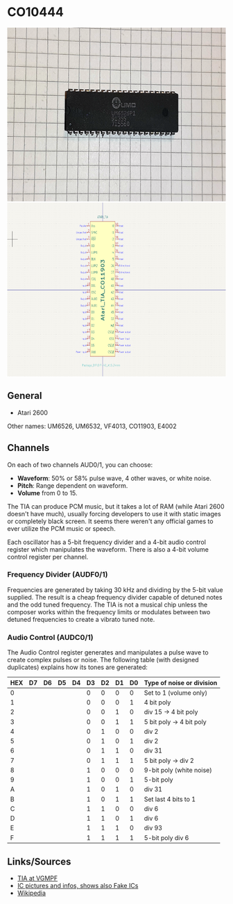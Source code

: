 # CO10444

<img src="UM6526.png" width="600" height="400">


<img src="kicad_Atari_TIA_CO11903.png" width="600" height="400">

## General
- Atari 2600

Other names: UM6526, UM6532, VF4013, CO11903, E4002

## Channels
On each of two channels AUD0/1, you can choose:

- **Waveform**: 50% or 58% pulse wave, 4 other waves, or white noise.
- **Pitch**: Range dependent on waveform.
- **Volume** from 0 to 15.

The TIA can produce PCM music, but it takes a lot of RAM (while Atari 2600 doesn't have much), usually forcing developers to use it with static images or completely black screen. It seems there weren't any official games to ever utilize the PCM music or speech.

Each oscillator has a 5-bit frequency divider and a 4-bit audio control register which manipulates the waveform. There is also a 4-bit volume control register per channel.

### Frequency Divider (AUDF0/1)
Frequencies are generated by taking 30 kHz and dividing by the 5-bit value supplied. The result is a cheap frequency divider capable of detuned notes and the odd tuned frequency. The TIA is not a musical chip unless the composer works within the frequency limits or modulates between two detuned frequencies to create a vibrato tuned note.

### Audio Control (AUDC0/1)
The Audio Control register generates and manipulates a pulse wave to create complex pulses or noise. The following table (with designed duplicates) explains how its tones are generated:

| HEX | D7 | D6 | D5 | D4 | D3 | D2 | D1 | D0 | Type of noise or division |
|-----|----|----|----|----|----|----|----|----|---------------------------|
| 0   |    |    |    |    | 0  | 0  | 0  | 0  | Set to 1 (volume only)    |
| 1   |    |    |    |    | 0  | 0  | 0  | 1  | 4 bit poly                |
| 2   |    |    |    |    | 0  | 0  | 1  | 0  | div 15 → 4 bit poly       |
| 3   |    |    |    |    | 0  | 0  | 1  | 1  | 5 bit poly → 4 bit poly   |
| 4   |    |    |    |    | 0  | 1  | 0  | 0  | div 2                     |
| 5   |    |    |    |    | 0  | 1  | 0  | 1  | div 2                     |
| 6   |    |    |    |    | 0  | 1  | 1  | 0  | div 31                    |
| 7   |    |    |    |    | 0  | 1  | 1  | 1  | 5 bit poly → div 2        |
| 8   |    |    |    |    | 1  | 0  | 0  | 0  | 9-bit poly (white noise)  |
| 9   |    |    |    |    | 1  | 0  | 0  | 1  | 5-bit poly                |
| A   |    |    |    |    | 1  | 0  | 1  | 0  | div 31                    |
| B   |    |    |    |    | 1  | 0  | 1  | 1  | Set last 4 bits to 1      |
| C   |    |    |    |    | 1  | 1  | 0  | 0  | div 6                     |
| D   |    |    |    |    | 1  | 1  | 0  | 1  | div 6                     |
| E   |    |    |    |    | 1  | 1  | 1  | 0  | div 93                    |
| F   |    |    |    |    | 1  | 1  | 1  | 1  | 5-bit poly div 6          |


## Links/Sources
- [TIA at VGMPF](http://www.vgmpf.com/Wiki/index.php?title=Television_Interface_Adaptor)
- [IC pictures and infos, shows also Fake ICs](https://www.ataricompendium.com/faq/vcs_tia/vcs_tia.html)
- [Wikipedia](https://en.wikipedia.org/wiki/Television_Interface_Adaptor)
